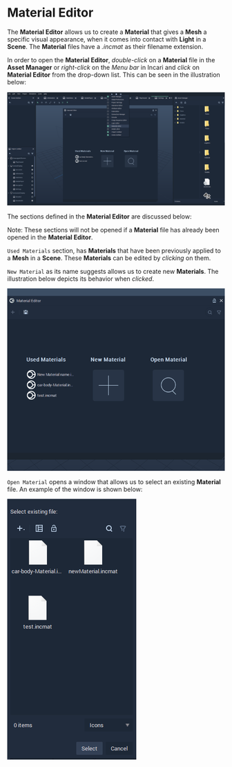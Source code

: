 # Material Editor

The **Material Editor** allows us to create a **Material** that gives a **Mesh** a specific visual appearance, when it comes into contact with **Light** in a **Scene**. The **Material** files have a _.incmat_ as their filename extension.

In order to open the **Material Editor**, _double-click_ on a **Material** file in the **Asset Manager** or _right-click_ on the _Menu bar_ in Incari and _click_ on **Material Editor** from the drop-down list. This can be seen in the illustration below:

![](.gitbook/assets/material-editor.PNG)

The sections defined in the **Material Editor** are discussed below:

Note: These sections will not be opened if a **Material** file has already been opened in the **Material Editor**.

`Used Materials` section, has **Materials** that have been previously applied to a **Mesh** in a **Scene**. These **Materials** can be edited by _clicking_ on them.

`New Material` as its name suggests allows us to create new **Materials**. The illustration below depicts its behavior when _clicked_.

![](.gitbook/assets/create-material.gif)

`Open Material` opens a window that allows us to select an existing **Material** file. An example of the window is shown below:

![](.gitbook/assets/open-material-editor.PNG)

